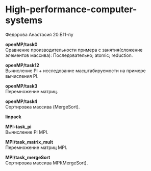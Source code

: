 # High-performance-computer-systems
Федорова Анастасия 20.Б11-пу

**openMP/task0** \
Сравнение производительности примера с занятия(сложение элементов массива): Последовательно; atomic; reduction.

**openMP/task12** \
Вычисление PI + исследование масштабируемости на примере вычисления PI.

**openMP/task3** \
Перемножение матриц.

**openMP/task4** \
Сортировка массива (MergeSort).

**linpack** 

**MPI-task_pi** \
Вычисление PI MPI.

**MPI/task_matrix_mult** \
Перемножение матриц MPI.

**MPI/task_mergeSort** \
Сортировка массива MPI(MergeSort).